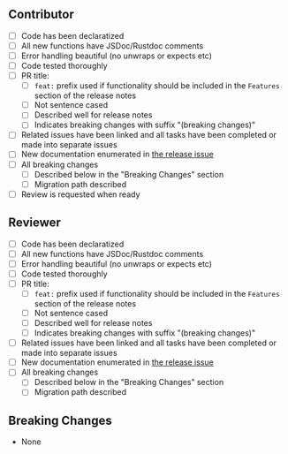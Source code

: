 ## Contributor

- [ ] Code has been declaratized
- [ ] All new functions have JSDoc/Rustdoc comments
- [ ] Error handling beautiful (no unwraps or expects etc)
- [ ] Code tested thoroughly
- [ ] PR title:
    - [ ] `feat:` prefix used if functionality should be included in the `Features` section of the release notes
    - [ ] Not sentence cased
    - [ ] Described well for release notes
    - [ ] Indicates breaking changes with suffix "(breaking changes)"
- [ ] Related issues have been linked and all tasks have been completed or made into separate issues
- [ ] New documentation enumerated in [the release issue](https://github.com/demergent-labs/azle/issues/2053)
- [ ] All breaking changes
    - [ ] Described below in the "Breaking Changes" section
    - [ ] Migration path described
- [ ] Review is requested when ready

## Reviewer

- [ ] Code has been declaratized
- [ ] All new functions have JSDoc/Rustdoc comments
- [ ] Error handling beautiful (no unwraps or expects etc)
- [ ] Code tested thoroughly
- [ ] PR title:
    - [ ] `feat:` prefix used if functionality should be included in the `Features` section of the release notes
    - [ ] Not sentence cased
    - [ ] Described well for release notes
    - [ ] Indicates breaking changes with suffix "(breaking changes)"
- [ ] Related issues have been linked and all tasks have been completed or made into separate issues
- [ ] New documentation enumerated in [the release issue](https://github.com/demergent-labs/azle/issues/2053)
- [ ] All breaking changes
    - [ ] Described below in the "Breaking Changes" section
    - [ ] Migration path described

## Breaking Changes

- None
